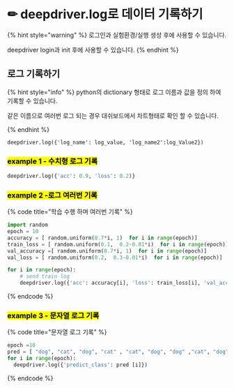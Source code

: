 # ✏ deepdriver.log로 데이터 기록하기

{% hint style="warning" %}
로그인과 실험환경/실행 생성 후에 사용할 수 있습니다.

deepdriver login과 init 후에 사용할 수 있습니다.
{% endhint %}

## 로그 기록하기

{% hint style="info" %}
python의 dictionary 형태로 로그 이름과 값을 정의 하여 기록할 수 있습니다.

같은 이름으로 여러번 로그 되는 경우 대쉬보드에서 차트형태로 확인 할 수 있습니다.


{% endhint %}

```
deepdriver.log({'log_name': log_value, 'log_name2':log_Value2})
```

### <mark style="background-color:yellow;">example 1 - 수치형 로그 기록</mark>

```python
deepdriver.log({'acc': 0.9, 'loss': 0.2)}
```

### <mark style="background-color:yellow;">example 2 -로그 여러번 기록</mark>

{% code title="학습 수행 하며 여러번 기록" %}
```python
import random
epoch = 10
accuracy = [ random.uniform(0.7*i, 1)  for i in range(epoch)]
train_loss = [ random.uniform(0.1,  0.2-0.01*i)  for i in range(epoch)]
val_accuracy =[ random.uniform(0.7*i, 1)  for i in range(epoch)]
val_loss = [ random.uniform(0.2,  0.3-0.01*i)  for i in range(epoch)]

for i in range(epoch):
    # send train log
    deepdriver.log({'acc': accuracy[i], 'loss': train_loss[i], 'val_acc': val_accuracy[i],'val_loss': val_loss[i]})
```
{% endcode %}

### <mark style="background-color:yellow;">example 3 - 문자열 로그 기록</mark>

{% code title="문자열 로그 기록" %}
```python
epoch =10
pred = [ "dog", "cat", "dog", "cat" , "cat", "dog", "dog" ,"cat", "dog", "dog" ]
for i in range(epoch):
  deepdriver.log({'predict_class': pred [i]})
```
{% endcode %}
